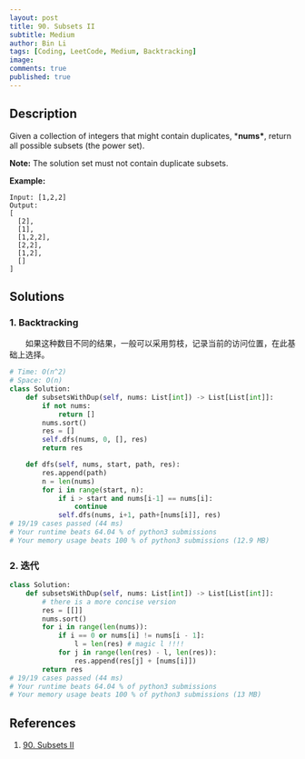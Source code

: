 ```yaml
---
layout: post
title: 90. Subsets II
subtitle: Medium
author: Bin Li
tags: [Coding, LeetCode, Medium, Backtracking]
image: 
comments: true
published: true
---
```


## Description

Given a collection of integers that might contain duplicates, ***nums\***, return all possible subsets (the power set).

**Note:** The solution set must not contain duplicate subsets.

**Example:**

```
Input: [1,2,2]
Output:
[
  [2],
  [1],
  [1,2,2],
  [2,2],
  [1,2],
  []
]
```

## Solutions
### 1. Backtracking
　　如果这种数目不同的结果，一般可以采用剪枝，记录当前的访问位置，在此基础上选择。

```python
# Time: O(n^2)
# Space: O(n)
class Solution:
    def subsetsWithDup(self, nums: List[int]) -> List[List[int]]:
        if not nums:
            return []
        nums.sort()
        res = []
        self.dfs(nums, 0, [], res)
        return res

    def dfs(self, nums, start, path, res):
        res.append(path)
        n = len(nums)
        for i in range(start, n):
            if i > start and nums[i-1] == nums[i]:
                continue
            self.dfs(nums, i+1, path+[nums[i]], res)
# 19/19 cases passed (44 ms)
# Your runtime beats 64.04 % of python3 submissions
# Your memory usage beats 100 % of python3 submissions (12.9 MB)
```

### 2. 迭代

```python
class Solution:
    def subsetsWithDup(self, nums: List[int]) -> List[List[int]]:
        # there is a more concise version
        res = [[]]
        nums.sort()
        for i in range(len(nums)):
            if i == 0 or nums[i] != nums[i - 1]:
                l = len(res) # magic l !!!!
            for j in range(len(res) - l, len(res)):
                res.append(res[j] + [nums[i]])
        return res
# 19/19 cases passed (44 ms)
# Your runtime beats 64.04 % of python3 submissions
# Your memory usage beats 100 % of python3 submissions (13 MB)
```
## References
1. [90. Subsets II](https://leetcode.com/problems/subsets-ii)